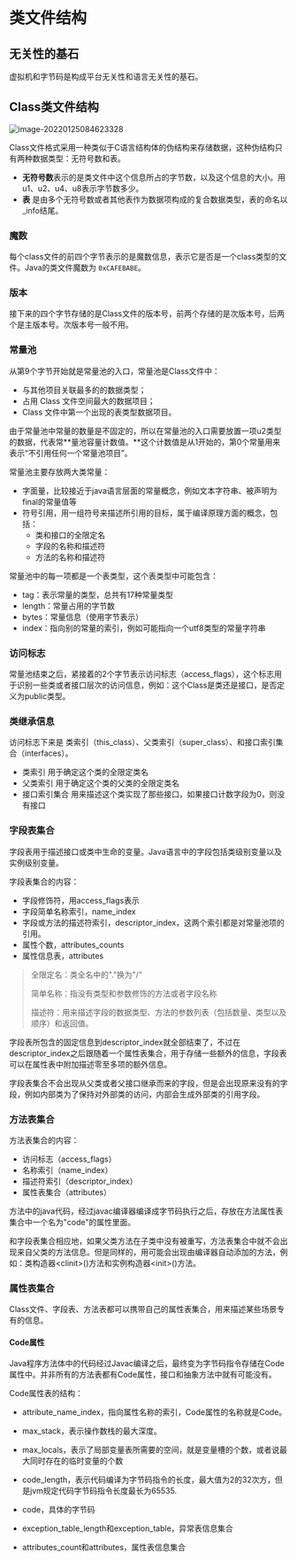 # 类文件结构

## 无关性的基石

虚拟机和字节码是构成平台无关性和语言无关性的基石。

## Class类文件结构

![image-20220125084623328](C:\Users\lfl\AppData\Roaming\Typora\typora-user-images\image-20220125084623328.png)

Class文件格式采用一种类似于C语言结构体的伪结构来存储数据，这种伪结构只有两种数据类型：无符号数和表。

- **无符号数**表示的是类文件中这个信息所占的字节数，以及这个信息的大小。用u1、u2、u4、u8表示字节数多少。
- **表** 是由多个无符号数或者其他表作为数据项构成的复合数据类型，表的命名以_info结尾。

### 魔数

每个class文件的前四个字节表示的是魔数信息，表示它是否是一个class类型的文件。Java的类文件魔数为 `0xCAFEBABE`。

### 版本

接下来的四个字节存储的是Class文件的版本号，前两个存储的是次版本号，后两个是主版本号。次版本号一般不用。

### 常量池

从第9个字节开始就是常量池的入口，常量池是Class文件中：

- 与其他项目关联最多的的数据类型；
- 占用 Class 文件空间最大的数据项目；
- Class 文件中第一个出现的表类型数据项目。

由于常量池中常量的数量是不固定的，所以在常量池的入口需要放置一项u2类型的数据，代表常**量池容量计数值。**这个计数值是从1开始的，第0个常量用来表示“不引用任何一个常量池项目”。

常量池主要存放两大类常量：

* 字面量，比较接近于java语言层面的常量概念，例如文本字符串、被声明为final的常量值等
* 符号引用，用一组符号来描述所引用的目标，属于编译原理方面的概念，包括：
  * 类和接口的全限定名
  * 字段的名称和描述符
  * 方法的名称和描述符

常量池中的每一项都是一个表类型，这个表类型中可能包含：

* tag：表示常量的类型，总共有17种常量类型
* length：常量占用的字节数
* bytes：常量信息（使用字节表示）
* index：指向别的常量的索引，例如可能指向一个utf8类型的常量字符串

### 访问标志

常量池结束之后，紧接着的2个字节表示访问标志（access_flags），这个标志用于识别一些类或者接口层次的访问信息，例如：这个Class是类还是接口，是否定义为public类型。

### 类继承信息

访问标志下来是 类索引（this_class）、父类索引（super_class）、和接口索引集合（interfaces）。

* 类索引 用于确定这个类的全限定类名
* 父类索引 用于确定这个类的父类的全限定类名
* 接口索引集合 用来描述这个类实现了那些接口，如果接口计数字段为0，则没有接口

### 字段表集合

字段表用于描述接口或类中生命的变量。Java语言中的字段包括类级别变量以及实例级别变量。

字段表集合的内容：

* 字段修饰符，用access_flags表示
* 字段简单名称索引，name_index
* 字段或方法的描述符索引，descriptor_index，这两个索引都是对常量池项的引用。
* 属性个数，attributes_counts
* 属性信息表，attributes

> 全限定名：类全名中的"."换为"/"
>
> 简单名称：指没有类型和参数修饰的方法或者字段名称
>
> 描述符：用来描述字段的数据类型、方法的参数列表（包括数量、类型以及顺序）和返回值。

字段表所包含的固定信息到descriptor_index就全部结束了，不过在descriptor_index之后跟随着一个属性表集合，用于存储一些额外的信息，字段表可以在属性表中附加描述零至多项的额外信息。

字段表集合不会出现从父类或者父接口继承而来的字段，但是会出现原来没有的字段，例如内部类为了保持对外部类的访问，内部会生成外部类的引用字段。

### 方法表集合

方法表集合的内容：

* 访问标志（access_flags）
* 名称索引（name_index）
* 描述符索引（descriptor_index）
* 属性表集合（attributes）

方法中的java代码，经过javac编译器编译成字节码执行之后，存放在方法属性表集合中一个名为"code"的属性里面。

和字段表集合相应地，如果父类方法在子类中没有被重写，方法表集合中就不会出现来自父类的方法信息。但是同样的，用可能会出现由编译器自动添加的方法，例如：类构造器\<clinit>()方法和实例构造器\<init>()方法。

### 属性表集合

Class文件、字段表、方法表都可以携带自己的属性表集合，用来描述某些场景专有的信息。

#### Code属性

Java程序方法体中的代码经过Javac编译之后，最终变为字节码指令存储在Code属性中。并非所有的方法表都有Code属性，接口和抽象方法中就有可能没有。

Code属性表的结构：

* attribute_name_index，指向属性名称的索引，Code属性的名称就是Code。

* max_stack，表示操作数栈的最大深度。
* max_locals，表示了局部变量表所需要的空间，就是变量槽的个数，或者说最大同时存在的临时变量的个数
* code_length，表示代码编译为字节码指令的长度，最大值为2的32次方，但是jvm规定代码字节码指令长度最长为65535.
* code，具体的字节码
* exception_table_length和exception_table，异常表信息集合
* attributes_count和attributes，属性表信息集合
